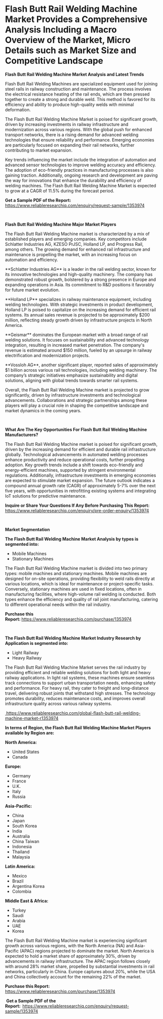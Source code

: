 <p><h1>Flash Butt Rail Welding Machine Market Provides a Comprehensive Analysis Including a Macro Overview of the Market, Micro Details such as Market Size and Competitive Landscape</h1></p><p><strong>Flash Butt Rail Welding Machine Market Analysis and Latest Trends</strong></p>
<p><p>Flash Butt Rail Welding Machines are specialized equipment used for joining steel rails in railway construction and maintenance. The process involves the electrical resistance heating of the rail ends, which are then pressed together to create a strong and durable weld. This method is favored for its efficiency and ability to produce high-quality welds with minimal deformation.</p><p>The Flash Butt Rail Welding Machine Market is poised for significant growth, driven by increasing investments in railway infrastructure and modernization across various regions. With the global push for enhanced transport networks, there is a rising demand for advanced welding technologies that ensure reliability and performance. Emerging economies are particularly focused on expanding their rail networks, further contributing to market expansion. </p><p>Key trends influencing the market include the integration of automation and advanced sensor technologies to improve welding accuracy and efficiency. The adoption of eco-friendly practices in manufacturing processes is also gaining traction. Additionally, ongoing research and development are paving the way for innovations that enhance the durability and efficiency of welding machines. The Flash Butt Rail Welding Machine Market is expected to grow at a CAGR of 11.5% during the forecast period.</p></p>
<p><strong>Get a Sample PDF of the Report:&nbsp;</strong> <a href="https://www.reliableresearchiq.com/enquiry/request-sample/1353974?utm_campaign=3069&utm_medium=2&utm_source=Github&utm_content=ia&utm_term=12042025&utm_id=flash-butt-rail-welding-machine">https://www.reliableresearchiq.com/enquiry/request-sample/1353974</a></p>
<p>&nbsp;</p>
<p><strong>Flash Butt Rail Welding Machine Major Market Players</strong></p>
<p><p>The Flash Butt Rail Welding Machine market is characterized by a mix of established players and emerging companies. Key competitors include Schlatter Industries AG, KZESO PrJSC, Holland LP, and Progress Rail, among others. The growing demand for enhanced rail infrastructure and maintenance is propelling the market, with an increasing focus on automation and efficiency.</p><p>**Schlatter Industries AG** is a leader in the rail welding sector, known for its innovative technologies and high-quality machinery. The company has demonstrated robust growth, bolstered by a strong presence in Europe and expanding operations in Asia. Its commitment to R&D positions it favorably for future market evolution.</p><p>**Holland LP** specializes in railway maintenance equipment, including welding technologies. With strategic investments in product development, Holland LP is poised to capitalize on the increasing demand for efficient rail systems. Its annual sales revenue is projected to be approximately $200 million, reflecting steady growth driven by infrastructure projects in North America.</p><p>**Geismar** dominates the European market with a broad range of rail welding solutions. It focuses on sustainability and advanced technology integration, resulting in increased market penetration. The company's revenue is estimated around $150 million, fueled by an upsurge in railway electrification and modernization projects.</p><p>**Vossloh AG**, another significant player, reported sales of approximately $1 billion across various rail technologies, including welding machinery. The company’s strategic initiatives emphasize sustainability and digital solutions, aligning with global trends towards smarter rail systems.</p><p>Overall, the Flash Butt Rail Welding Machine market is projected to grow significantly, driven by infrastructure investments and technological advancements. Collaborations and strategic partnerships among these players will play a crucial role in shaping the competitive landscape and market dynamics in the coming years.</p></p>
<p>&nbsp;</p>
<p><strong>What Are The Key Opportunities For Flash Butt Rail Welding Machine Manufacturers?</strong></p>
<p><p>The Flash Butt Rail Welding Machine market is poised for significant growth, driven by the increasing demand for efficient and durable rail infrastructure globally. Technological advancements in automated welding processes enhance productivity and reduce operational costs, further propelling adoption. Key growth trends include a shift towards eco-friendly and energy-efficient machines, supported by stringent environmental regulations. Additionally, infrastructure investments in emerging economies are expected to stimulate market expansion. The future outlook indicates a compound annual growth rate (CAGR) of approximately 5-7% over the next five years, with opportunities in retrofitting existing systems and integrating IoT solutions for predictive maintenance.</p></p>
<p><strong>Inquire or Share Your Questions If Any Before Purchasing This Report:</strong> <a href="https://www.reliableresearchiq.com/enquiry/pre-order-enquiry/1353974?utm_campaign=3069&utm_medium=2&utm_source=Github&utm_content=ia&utm_term=12042025&utm_id=flash-butt-rail-welding-machine">https://www.reliableresearchiq.com/enquiry/pre-order-enquiry/1353974</a></p>
<p>&nbsp;</p>
<p><strong>Market Segmentation</strong></p>
<p><strong>The Flash Butt Rail Welding Machine Market Analysis by types is segmented into:</strong></p>
<p><ul><li>Mobile Machines</li><li>Stationary Machines</li></ul></p>
<p><p>The Flash Butt Rail Welding Machine market is divided into two primary types: mobile machines and stationary machines. Mobile machines are designed for on-site operations, providing flexibility to weld rails directly at various locations, which is ideal for maintenance or project-specific tasks. Conversely, stationary machines are used in fixed locations, often in manufacturing facilities, where high-volume rail welding is conducted. Both types enhance the efficiency and quality of rail joint manufacturing, catering to different operational needs within the rail industry.</p></p>
<p><strong>Purchase this Report:&nbsp;</strong><a href="https://www.reliableresearchiq.com/purchase/1353974?utm_campaign=3069&utm_medium=2&utm_source=Github&utm_content=ia&utm_term=12042025&utm_id=flash-butt-rail-welding-machine">https://www.reliableresearchiq.com/purchase/1353974</a></p>
<p>&nbsp;</p>
<p><strong>The Flash Butt Rail Welding Machine Market Industry Research by Application is segmented into:</strong></p>
<p><ul><li>Light Railway</li><li>Heavy Railway</li></ul></p>
<p><p>The Flash Butt Rail Welding Machine Market serves the rail industry by providing efficient and reliable welding solutions for both light and heavy railway applications. In light rail systems, these machines ensure seamless track connections to support urban transportation needs, enhancing safety and performance. For heavy rail, they cater to freight and long-distance travel, delivering robust joints that withstand high stresses. The technology promotes durability, reduces maintenance costs, and improves overall infrastructure quality across various railway systems.</p></p>
<p><a href="https://www.reliableresearchiq.com/global-flash-butt-rail-welding-machine-market-r1353974?utm_campaign=3069&utm_medium=2&utm_source=Github&utm_content=ia&utm_term=12042025&utm_id=flash-butt-rail-welding-machine">&nbsp;https://www.reliableresearchiq.com/global-flash-butt-rail-welding-machine-market-r1353974</a></p>
<p><strong>In terms of Region, the Flash Butt Rail Welding Machine Market Players available by Region are:</strong></p>
<p>
    <p> <strong> North America: </strong>
        <ul>
            <li>United States</li>
            <li>Canada</li>
        </ul>
        </p> 
    <p> <strong> Europe: </strong>
        <ul>
            <li>Germany</li>
            <li>France</li>
            <li>U.K.</li>
            <li>Italy</li>
            <li>Russia</li>
        </ul>
        </p> 
    <p> <strong> Asia-Pacific: </strong>
        <ul>
            <li>China</li>
            <li>Japan</li>
            <li>South Korea</li>
            <li>India</li>
            <li>Australia</li>
            <li>China Taiwan</li>
            <li>Indonesia</li>
            <li>Thailand</li>
            <li>Malaysia</li>
        </ul>
        </p> 
    <p> <strong> Latin America: </strong>
        <ul>
            <li>Mexico</li>
            <li>Brazil</li>
            <li>Argentina Korea</li>
            <li>Colombia</li>
        </ul>
        </p> 
    <p> <strong> Middle East & Africa: </strong>
        <ul>
            <li>Turkey</li>
            <li>Saudi</li>
            <li>Arabia</li>
            <li>UAE</li>
            <li>Korea</li>
        </ul>
    </p>
    </p>
<p><p>The Flash Butt Rail Welding Machine market is experiencing significant growth across various regions, with the North America (NA) and Asia-Pacific (APAC) regions projected to dominate the market. North America is expected to hold a market share of approximately 30%, driven by advancements in railway infrastructure. The APAC region follows closely with around 28% market share, propelled by substantial investments in rail networks, particularly in China. Europe captures about 20%, while the USA and China collectively account for the remaining 22% of the market.</p></p>
<p><strong>Purchase this Report: </strong><a href="https://www.reliableresearchiq.com/purchase/1353974?utm_campaign=3069&utm_medium=2&utm_source=Github&utm_content=ia&utm_term=12042025&utm_id=flash-butt-rail-welding-machine">https://www.reliableresearchiq.com/purchase/1353974</a></p>
<p>&nbsp;<strong>Get a Sample PDF of the Report:&nbsp;&nbsp;</strong><a href="https://www.reliableresearchiq.com/enquiry/request-sample/1353974?utm_campaign=3069&utm_medium=2&utm_source=Github&utm_content=ia&utm_term=12042025&utm_id=flash-butt-rail-welding-machine">https://www.reliableresearchiq.com/enquiry/request-sample/1353974</a></p>
<p><strong></strong></p>
<p><p></p><p></p><p></p></p>
